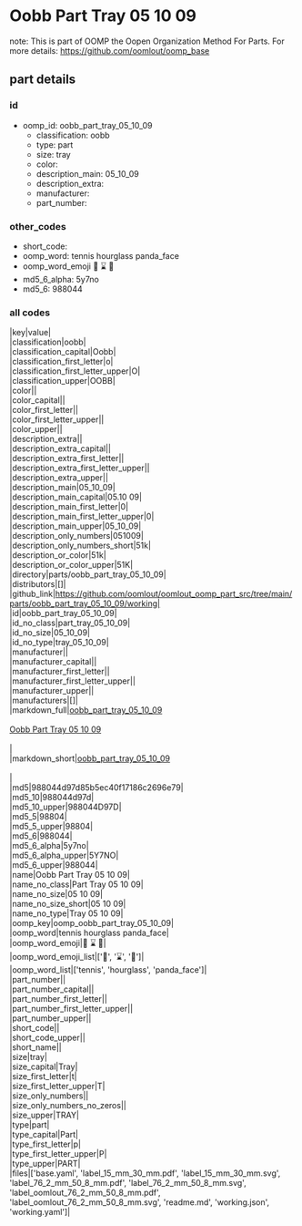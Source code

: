 # Oobb Part Tray 05 10 09  

note: This is part of OOMP the Oopen Organization Method For Parts. For more details: https://github.com/oomlout/oomp_base

##  part details





### id
* oomp_id: oobb_part_tray_05_10_09
  * classification: oobb
  * type: part
  * size: tray
  * color: 
  * description_main: 05_10_09
  * description_extra: 
  * manufacturer: 
  * part_number: 

### other_codes
* short_code: 
* oomp_word: tennis hourglass panda_face
* oomp_word_emoji :tennis: :hourglass: :panda_face:
* md5_6_alpha: 5y7no
* md5_6: 988044

### all codes 
|key|value|  
|classification|oobb|  
|classification_capital|Oobb|  
|classification_first_letter|o|  
|classification_first_letter_upper|O|  
|classification_upper|OOBB|  
|color||  
|color_capital||  
|color_first_letter||  
|color_first_letter_upper||  
|color_upper||  
|description_extra||  
|description_extra_capital||  
|description_extra_first_letter||  
|description_extra_first_letter_upper||  
|description_extra_upper||  
|description_main|05_10_09|  
|description_main_capital|05.10 09|  
|description_main_first_letter|0|  
|description_main_first_letter_upper|0|  
|description_main_upper|05_10_09|  
|description_only_numbers|051009|  
|description_only_numbers_short|51k|  
|description_or_color|51k|  
|description_or_color_upper|51K|  
|directory|parts/oobb_part_tray_05_10_09|  
|distributors|[]|  
|github_link|https://github.com/oomlout/oomlout_oomp_part_src/tree/main/parts/oobb_part_tray_05_10_09/working|  
|id|oobb_part_tray_05_10_09|  
|id_no_class|part_tray_05_10_09|  
|id_no_size|05_10_09|  
|id_no_type|tray_05_10_09|  
|manufacturer||  
|manufacturer_capital||  
|manufacturer_first_letter||  
|manufacturer_first_letter_upper||  
|manufacturer_upper||  
|manufacturers|[]|  
|markdown_full|[oobb_part_tray_05_10_09](https://github.com/oomlout/oomlout_oomp_part_src/tree/main/parts/oobb_part_tray_05_10_09/working)<br>[](https://github.com/oomlout/oomlout_oomp_part_src/tree/main/parts/oobb_part_tray_05_10_09/working)<br>[Oobb Part Tray 05 10 09](https://github.com/oomlout/oomlout_oomp_part_src/tree/main/parts/oobb_part_tray_05_10_09/working)<br><br>|  
|markdown_short|[oobb_part_tray_05_10_09](https://github.com/oomlout/oomlout_oomp_part_src/tree/main/parts/oobb_part_tray_05_10_09/working)<br><br>|  
|md5|988044d97d85b5ec40f17186c2696e79|  
|md5_10|988044d97d|  
|md5_10_upper|988044D97D|  
|md5_5|98804|  
|md5_5_upper|98804|  
|md5_6|988044|  
|md5_6_alpha|5y7no|  
|md5_6_alpha_upper|5Y7NO|  
|md5_6_upper|988044|  
|name|Oobb Part Tray 05 10 09|  
|name_no_class|Part Tray 05 10 09|  
|name_no_size|05 10 09|  
|name_no_size_short|05 10 09|  
|name_no_type|Tray 05 10 09|  
|oomp_key|oomp_oobb_part_tray_05_10_09|  
|oomp_word|tennis hourglass panda_face|  
|oomp_word_emoji|:tennis: :hourglass: :panda_face:|  
|oomp_word_emoji_list|[':tennis:', ':hourglass:', ':panda_face:']|  
|oomp_word_list|['tennis', 'hourglass', 'panda_face']|  
|part_number||  
|part_number_capital||  
|part_number_first_letter||  
|part_number_first_letter_upper||  
|part_number_upper||  
|short_code||  
|short_code_upper||  
|short_name||  
|size|tray|  
|size_capital|Tray|  
|size_first_letter|t|  
|size_first_letter_upper|T|  
|size_only_numbers||  
|size_only_numbers_no_zeros||  
|size_upper|TRAY|  
|type|part|  
|type_capital|Part|  
|type_first_letter|p|  
|type_first_letter_upper|P|  
|type_upper|PART|  
|files|['base.yaml', 'label_15_mm_30_mm.pdf', 'label_15_mm_30_mm.svg', 'label_76_2_mm_50_8_mm.pdf', 'label_76_2_mm_50_8_mm.svg', 'label_oomlout_76_2_mm_50_8_mm.pdf', 'label_oomlout_76_2_mm_50_8_mm.svg', 'readme.md', 'working.json', 'working.yaml']|  
